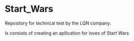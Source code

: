 # Start_Wars

Repository for technical test by the LQN company. 

Is consists of creating an apllication for loves of Start Wars 
